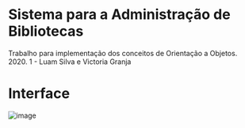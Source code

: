 # Sistema para a Administração de Bibliotecas

Trabalho para implementação dos conceitos de Orientação a Objetos.
2020. 1 - Luam Silva e Victoria Granja

# Interface

![image](https://user-images.githubusercontent.com/50959073/102014330-1bdd1700-3d34-11eb-8f4e-78822676324e.png)

